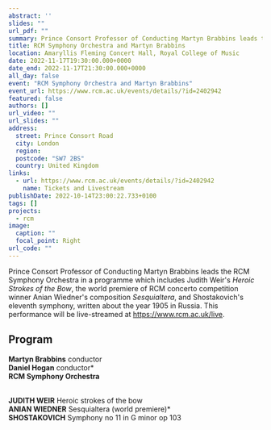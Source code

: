 ```yaml
---
abstract: ''
slides: ""
url_pdf: ""
summary: Prince Consort Professor of Conducting Martyn Brabbins leads the RCM Symphony Orchestra in a programme featuring works by Weir, Shostakovich, and an RCM composition student.
title: RCM Symphony Orchestra and Martyn Brabbins
location: Amaryllis Fleming Concert Hall, Royal College of Music
date: 2022-11-17T19:30:00.000+0000
date_end: 2022-11-17T21:30:00.000+0000
all_day: false
event: "RCM Symphony Orchestra and Martyn Brabbins"
event_url: https://www.rcm.ac.uk/events/details/?id=2402942
featured: false
authors: []
url_video: ""
url_slides: ""
address:
  street: Prince Consort Road
  city: London
  region: 
  postcode: "SW7 2BS"
  country: United Kingdom
links:
  - url: https://www.rcm.ac.uk/events/details/?id=2402942
    name: Tickets and Livestream
publishDate: 2022-10-14T23:00:22.733+0100
tags: []
projects:
  - rcm
image:
  caption: ""
  focal_point: Right
url_code: ""
---
```

Prince Consort Professor of Conducting Martyn Brabbins leads the RCM Symphony Orchestra in a programme which includes Judith Weir's *Heroic Strokes of the Bow*, the world premiere of RCM concerto competition winner Anian Wiedner's composition *Sesquialtera*, and Shostakovich's eleventh symphony, written about the year 1905 in Russia. This performance will be live-streamed at https://www.rcm.ac.uk/live.

## Program
**Martyn Brabbins** conductor <br>
**Daniel Hogan** conductor\* <br>
**RCM Symphony Orchestra** <br> <br>

**JUDITH WEIR** Heroic strokes of the bow <br>
**ANIAN WIEDNER** Sesquialtera (world premiere)\* <br>
**SHOSTAKOVICH** Symphony no 11 in G minor op 103
